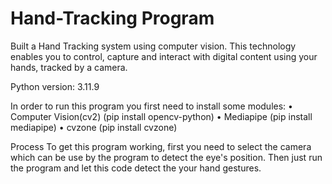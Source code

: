 # Hand-Tracking Program
Built a Hand Tracking system using computer vision. This technology enables you to control, capture and interact with digital content using your hands, tracked by a camera. 

Python version: 3.11.9

In order to run this program you first need to install some modules:
    • Computer Vision(cv2)
        (pip install opencv-python)
    • Mediapipe
        (pip install mediapipe)
    • cvzone
        (pip install cvzone)

Process
To get this program working, first you need to select the camera which can be use by the program to detect the eye's position. 
Then just run the program and let this code detect the your hand gestures.
